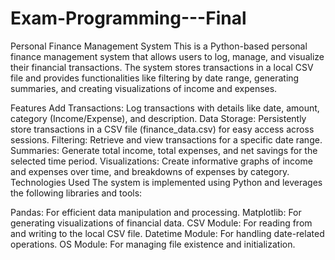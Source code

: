 # Exam-Programming---Final

Personal Finance Management System
This is a Python-based personal finance management system that allows users to log, manage, and visualize their financial transactions. The system stores transactions in a local CSV file and provides functionalities like filtering by date range, generating summaries, and creating visualizations of income and expenses.

Features
Add Transactions: Log transactions with details like date, amount, category (Income/Expense), and description.
Data Storage: Persistently store transactions in a CSV file (finance_data.csv) for easy access across sessions.
Filtering: Retrieve and view transactions for a specific date range.
Summaries: Generate total income, total expenses, and net savings for the selected time period.
Visualizations: Create informative graphs of income and expenses over time, and breakdowns of expenses by category.
Technologies Used
The system is implemented using Python and leverages the following libraries and tools:

Pandas: For efficient data manipulation and processing.
Matplotlib: For generating visualizations of financial data.
CSV Module: For reading from and writing to the local CSV file.
Datetime Module: For handling date-related operations.
OS Module: For managing file existence and initialization.

